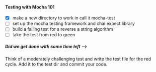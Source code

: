 #### Testing with Mocha 101

  - [X] make a new directory to work in call it mocha-test
  - [ ] set up the mocha testing framework and chai expect library
  - [ ] build a failing test for a reverse a string algorithm
  - [ ] take the test from red to green

##### Did we get done with some time left -->

Think of a moderately challenging test and write the test file for the red cycle.  Add it to the test dir and commit your code.
